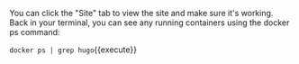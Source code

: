 You can click the "Site" tab to view the site and make sure it's working. Back
in your terminal, you can see any running containers using the docker ps command:

`docker ps | grep hugo`{{execute}}